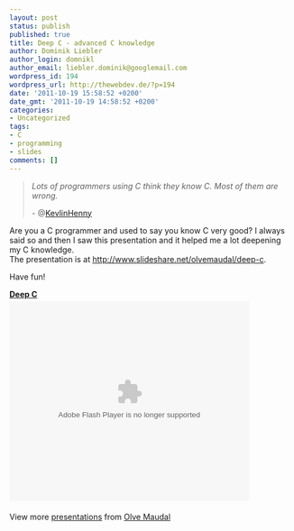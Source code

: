 ```yaml
---
layout: post
status: publish
published: true
title: Deep C - advanced C knowledge
author: Dominik Liebler
author_login: domnikl
author_email: liebler.dominik@googlemail.com
wordpress_id: 194
wordpress_url: http://thewebdev.de/?p=194
date: '2011-10-19 15:58:52 +0200'
date_gmt: '2011-10-19 14:58:52 +0200'
categories:
- Uncategorized
tags:
- C
- programming
- slides
comments: []
---
```

<blockquote><em>Lots of programmers using C think they know C. Most of them are wrong.</em></p>
<p>- @<a href="https://twitter.com/#!/kevlinhenney/status/123323974842200064" target="_blank">KevlinHenny</a></p></blockquote>
<p>Are you a C programmer and used to say you know C very good? I always said so and then I saw this presentation and it helped me a lot deepening my C knowledge.<br />
The presentation is at <a href="http://www.slideshare.net/olvemaudal/deep-c" target="_blank">http://www.slideshare.net/olvemaudal/deep-c</a>.</p>
<p>Have fun!</p>
<div id="__ss_9626718" style="width: 425px;"><strong style="display: block; margin: 12px 0 4px;"><a title="Deep C" href="http://www.slideshare.net/olvemaudal/deep-c" target="_blank">Deep C</a></strong> <object id="__sse9626718" width="425" height="355" classid="clsid:d27cdb6e-ae6d-11cf-96b8-444553540000" codebase="http://download.macromedia.com/pub/shockwave/cabs/flash/swflash.cab#version=6,0,40,0"><param name="allowFullScreen" value="true" /><param name="allowScriptAccess" value="always" /><param name="src" value="http://static.slidesharecdn.com/swf/ssplayer2.swf?doc=deepcslidesoct2012-111010033910-phpapp01&amp;stripped_title=deep-c&amp;userName=olvemaudal" /><param name="allowscriptaccess" value="always" /><param name="allowfullscreen" value="true" /><embed id="__sse9626718" width="425" height="355" type="application/x-shockwave-flash" src="http://static.slidesharecdn.com/swf/ssplayer2.swf?doc=deepcslidesoct2012-111010033910-phpapp01&amp;stripped_title=deep-c&amp;userName=olvemaudal" allowFullScreen="true" allowScriptAccess="always" allowscriptaccess="always" allowfullscreen="true" /> </object></p>
<div style="padding: 5px 0 12px;">View more <a href="http://www.slideshare.net/" target="_blank">presentations</a> from <a href="http://www.slideshare.net/olvemaudal" target="_blank">Olve Maudal</a></div>
</div>
